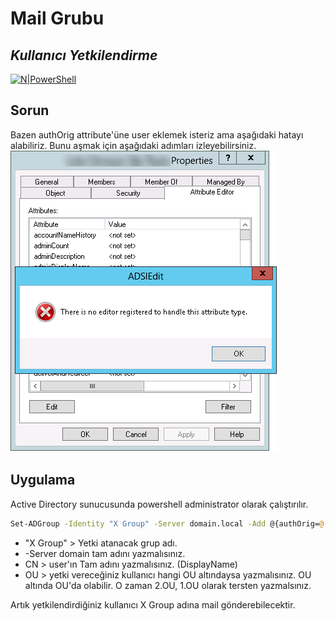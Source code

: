 # Mail Grubu
## _Kullanıcı Yetkilendirme_

[![N|PowerShell](https://delta-dev-software.fr/wp-content/uploads/2024/02/831-8318055_february-5-windows-powershell-logo.png)](https://github.com/aliyildirim/powershell)

## Sorun
Bazen authOrig attribute'üne user eklemek isteriz ama aşağıdaki hatayı alabiliriz.
Bunu aşmak için aşağıdaki adımları izleyebilirsiniz.
![alt text](https://github.com/aliyildirim/powershell/blob/main/autOrig/error.png?raw=true)

## Uygulama

Active Directory  sunucusunda powershell administrator olarak çalıştırılır.

```sh
Set-ADGroup -Identity "X Group" -Server domain.local -Add @{authOrig=@('CN=DisplayName,OU=OU,DC=DOMAIN,DC=LOCAL’)}
```

- "X Group" > Yetki atanacak grup adı.
- -Server domain tam adını yazmalısınız.
- CN > user'ın Tam adını yazmalısınız. (DisplayName)
- OU > yetki vereceğiniz kullanıcı hangi OU altındaysa yazmalısınız. OU altında OU'da olabilir. O zaman 2.OU, 1.OU olarak tersten yazmalsınız.

Artık yetkilendirdiğiniz kullanıcı X Group adına mail gönderebilecektir.


